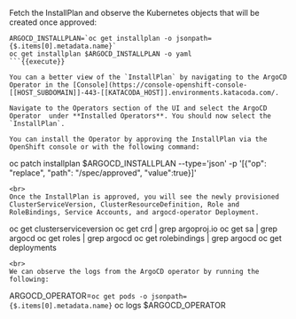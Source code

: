 Fetch the InstallPlan and observe the Kubernetes objects that will be created once approved:

```
ARGOCD_INSTALLPLAN=`oc get installplan -o jsonpath={$.items[0].metadata.name}`
oc get installplan $ARGOCD_INSTALLPLAN -o yaml
```{{execute}}

You can a better view of the `InstallPlan` by navigating to the ArgoCD Operator in the [Console](https://console-openshift-console-[[HOST_SUBDOMAIN]]-443-[[KATACODA_HOST]].environments.katacoda.com/.

Navigate to the Operators section of the UI and select the ArgoCD Operator  under **Installed Operators**. You should now select the `InstallPlan`.

You can install the Operator by approving the InstallPlan via the OpenShift console or with the following command:

```
oc patch installplan $ARGOCD_INSTALLPLAN --type='json' -p '[{"op": "replace", "path": "/spec/approved", "value":true}]'
```
<br>
Once the InstallPlan is approved, you will see the newly provisioned ClusterServiceVersion, ClusterResourceDefinition, Role and RoleBindings, Service Accounts, and argocd-operator Deployment.

```
oc get clusterserviceversion
oc get crd | grep argoproj.io
oc get sa | grep argocd
oc get roles | grep argocd
oc get rolebindings | grep argocd
oc get deployments
```{{execute}}
<br>
We can observe the logs from the ArgoCD operator by running the following:

```
ARGOCD_OPERATOR=`oc get pods -o jsonpath={$.items[0].metadata.name}`
oc logs $ARGOCD_OPERATOR
```{{execute}}